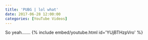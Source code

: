 ```yaml
---
title: 'PUBG | lol what'
date: 2017-06-28 12:00:00
categories: [YouTube Videos]
---
```

So yeah.......
{% include embed/youtube.html id='YUjBTHzpVro' %}